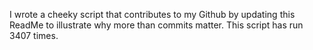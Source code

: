 I wrote a cheeky script that contributes to my Github by updating this ReadMe to illustrate why more than commits matter. This script has run 3407 times.